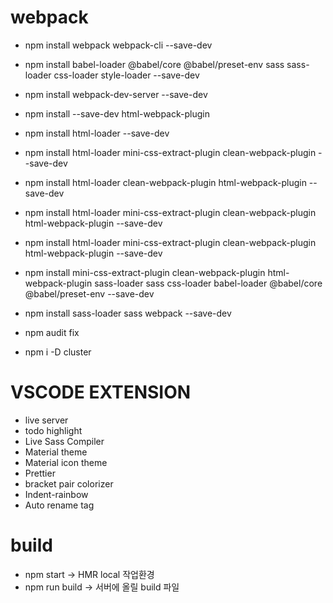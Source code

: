 # webpack

- npm install webpack webpack-cli --save-dev
- npm install babel-loader @babel/core @babel/preset-env sass sass-loader css-loader style-loader --save-dev
- npm install webpack-dev-server --save-dev
- npm install --save-dev html-webpack-plugin
- npm install html-loader --save-dev
- npm install html-loader mini-css-extract-plugin clean-webpack-plugin --save-dev
- npm install html-loader clean-webpack-plugin html-webpack-plugin --save-dev
- npm install html-loader mini-css-extract-plugin clean-webpack-plugin html-webpack-plugin --save-dev
- npm install html-loader mini-css-extract-plugin clean-webpack-plugin html-webpack-plugin --save-dev
- npm install mini-css-extract-plugin clean-webpack-plugin html-webpack-plugin sass-loader sass css-loader babel-loader @babel/core @babel/preset-env --save-dev
- npm install sass-loader sass webpack --save-dev
- npm audit fix

- npm i -D cluster

# VSCODE EXTENSION

- live server
- todo highlight
- Live Sass Compiler
- Material theme
- Material icon theme
- Prettier
- bracket pair colorizer
- Indent-rainbow
- Auto rename tag

# build

- npm start -> HMR local 작업환경
- npm run build -> 서버에 올릴 build 파일
